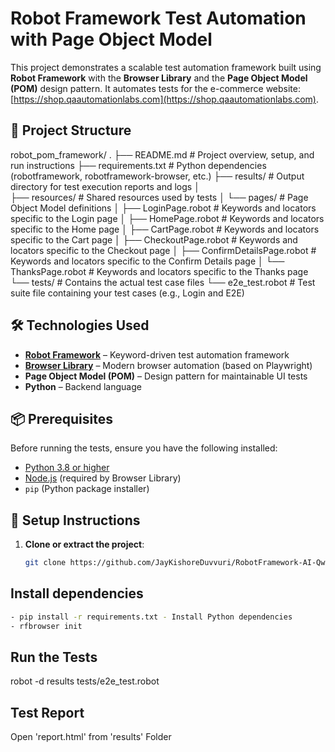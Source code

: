 # Robot Framework Test Automation with Page Object Model

This project demonstrates a scalable test automation framework built using **Robot Framework** with the **Browser Library** and the **Page Object Model (POM)** design pattern. It automates tests for the e-commerce website: [https://shop.qaautomationlabs.com](https://shop.qaautomationlabs.com).

## 📁 Project Structure
robot_pom_framework/
.
├── README.md                           # Project overview, setup, and run instructions
├── requirements.txt                    # Python dependencies (robotframework, robotframework-browser, etc.)
├── results/                            # Output directory for test execution reports and logs
│   
├── resources/                          # Shared resources used by tests
│   └── pages/                          # Page Object Model definitions
│       ├── LoginPage.robot             # Keywords and locators specific to the Login page
│       ├── HomePage.robot              # Keywords and locators specific to the Home page
│       ├── CartPage.robot              # Keywords and locators specific to the Cart page
│       ├── CheckoutPage.robot          # Keywords and locators specific to the Checkout page
│       ├── ConfirmDetailsPage.robot    # Keywords and locators specific to the Confirm Details page
│       └── ThanksPage.robot            # Keywords and locators specific to the Thanks page
└── tests/                              # Contains the actual test case files
    └── e2e_test.robot                  # Test suite file containing your test cases (e.g., Login and E2E)


## 🛠️ Technologies Used

- **[Robot Framework](https://robotframework.org/)** – Keyword-driven test automation framework
- **[Browser Library](https://marketsquare.github.io/robotframework-browser/)** – Modern browser automation (based on Playwright)
- **Page Object Model (POM)** – Design pattern for maintainable UI tests
- **Python** – Backend language

## 📦 Prerequisites

Before running the tests, ensure you have the following installed:

- [Python 3.8 or higher](https://www.python.org/downloads/)
- [Node.js](https://nodejs.org/) (required by Browser Library)
- `pip` (Python package installer)

## 🚀 Setup Instructions

1. **Clone or extract the project**:
   ```bash
   git clone https://github.com/JayKishoreDuvvuri/RobotFramework-AI-Qwen3-Coder.git
   ```
## Install dependencies
   ```bash
- pip install -r requirements.txt - Install Python dependencies
- rfbrowser init
   ```

## Run the Tests
robot -d results tests/e2e_test.robot    

## Test Report
Open 'report.html' from 'results' Folder   